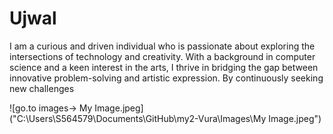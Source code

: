 # Ujwal
I am a curious and driven individual who is passionate about exploring the intersections of technology and creativity. With a background in computer science and a keen interest in the arts, I thrive in bridging the gap between innovative problem-solving and artistic expression. By continuously seeking new challenges

![go.to images-> My Image.jpeg]("C:\Users\S564579\Documents\GitHub\my2-Vura\Images\My Image.jpeg")